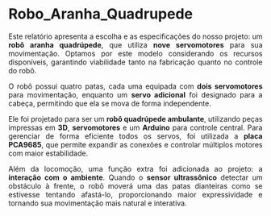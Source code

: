 # Robo_Aranha_Quadrupede

<p align="justify">
Este relatório apresenta a escolha e as especificações do nosso projeto: um <b>robô aranha quadrúpede</b>, que utiliza <b>nove servomotores</b> para sua movimentação. Optamos por este modelo considerando os recursos disponíveis, garantindo viabilidade tanto na fabricação quanto no controle do robô.
</p>



<p align="justify">
O robô possui quatro patas, cada uma equipada com <b>dois servomotores</b> para movimentação, enquanto um <b>servo adicional</b> foi designado para a cabeça, permitindo que ela se mova de forma independente.
</p>

<p align="justify">
Ele foi projetado para ser um <b>robô quadrúpede ambulante</b>, utilizando peças impressas em <b>3D</b>, <b>servomotores</b> e um <b>Arduino</b> para controle central. Para gerenciar de forma eficiente todos os servos, foi utilizada a <b>placa PCA9685</b>, que permite expandir as conexões e controlar múltiplos motores com maior estabilidade.
</p>

<p align="justify">
Além da locomoção, uma função extra foi adicionada ao projeto: a <b>interação com o ambiente</b>. Quando o <b>sensor ultrassônico</b> detectar um obstáculo à frente, o robô moverá uma das patas dianteiras como se estivesse tentando afastá-lo, proporcionando maior expressividade e tornando sua movimentação mais natural e interativa.
</p>

